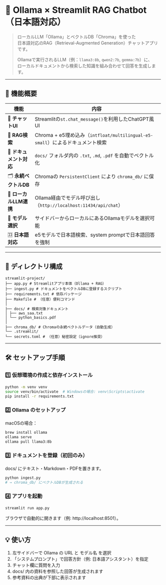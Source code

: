 # 🦙 Ollama × Streamlit RAG Chatbot（日本語対応）

> ローカルLLM「Ollama」とベクトルDB「Chroma」を使った  
> 日本語対応のRAG（Retrieval-Augmented Generation）チャットアプリです。  
>
> Ollamaで実行されるLLM（例：`llama3:8b`, `qwen2:7b`, `gemma:7b`）に、  
> ローカルドキュメントから検索した知識を組み合わせて回答を生成します。

---
## 🚀 機能概要

| 機能 | 内容 |
|------|------|
| 💬 **チャットUI** | Streamlitの`st.chat_message()`を利用したChatGPT風UI |
| 🧠 **RAG検索** | Chroma + e5埋め込み（`intfloat/multilingual-e5-small`）によるドキュメント検索 |
| 📄 **ドキュメント対応** | `docs/` フォルダ内の `.txt`, `.md`, `.pdf` を自動でベクトル化 |
| 🗂️ **永続ベクトルDB** | Chromaの `PersistentClient` により `chroma_db/` に保存 |
| 🦙 **ローカルLLM連携** | Ollama経由でモデル呼び出し（`http://localhost:11434/api/chat`） |
| 🧩 **モデル選択** | サイドバーからローカルにあるOllamaモデルを選択可能 |
| 🈁 **日本語対応** | e5モデルで日本語検索、system promptで日本語回答を強制 |

---
## 🧩 ディレクトリ構成
```
streamlit-project/
├── app.py # Streamlitアプリ本体（Ollama + RAG）
├── ingest.py # ドキュメントをベクトルDBに登録するスクリプト
├── requirements.txt # 依存パッケージ
├── Makefile # （任意）便利コマンド
│
├── docs/ # 検索対象ドキュメント
│ ├── aws_saa.txt
│ └── python_basics.pdf
│
├── chroma_db/ # Chromaの永続ベクトルデータ（自動生成）
└── .streamlit/
└── secrets.toml # （任意）秘密設定（ignore推奨）
```

---
## 🛠️ セットアップ手順

### 1️⃣ 仮想環境の作成と依存インストール

```bash
python -m venv venv
source venv/bin/activate  # Windowsの場合: venv\Scripts\activate
pip install -r requirements.txt
```

### 2️⃣ Ollama のセットアップ

macOSの場合：
```bash
brew install ollama
ollama serve
ollama pull llama3:8b
```

### 3️⃣ ドキュメントを登録（初回のみ）

docs/ にテキスト・Markdown・PDFを置きます。
```bash
python ingest.py
# → chroma_db/ にベクトルDBが生成される
```

### 4️⃣ アプリを起動
```bash
streamlit run app.py
```
ブラウザで自動的に開きます（例: http://localhost:8501）。

---
## 💡 使い方
1. 左サイドバーで Ollama の URL と モデル名 を選択
2. 「システムプロンプト」で回答方針（例: 日本語アシスタント）を指定
3. チャット欄に質問を入力
4. docs/ 内の資料を参照した回答が生成されます
5. 参考資料の出典が下部に表示されます

